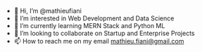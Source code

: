 - 👋 Hi, I’m @mathieufiani
- 👀 I’m interested in Web Development and Data Science
- 🌱 I’m currently learning MERN Stack and Python ML 
- 💞️ I’m looking to collaborate on Startup and Enterprise Projects
- 📫 How to reach me on my email mathieu.fiani@gmail.com

<!---
mathieufiani/mathieufiani is a ✨ special ✨ repository because its `README.md` (this file) appears on your GitHub profile.
You can click the Preview link to take a look at your changes.
--->
